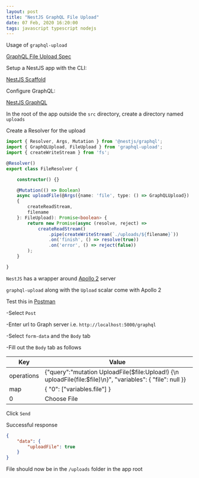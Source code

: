 ```yaml
---
layout: post
title: "NestJS GraphQL File Upload"
date: 07 Feb, 2020 16:20:00
tags: javascript typescript nodejs
---
```


Usage of `graphql-upload`

[GraphQL File Upload Spec](https://github.com/jaydenseric/graphql-multipart-request-spec)

Setup a NestJS app with the CLI:

[NestJS Scaffold](https://docs.nestjs.com/first-steps)

Configure GraphQL:

[NestJS GraphQL](https://docs.nestjs.com/graphql/quick-start)

In the root of the app outside the `src` directory, create a directory named `uploads`

Create a Resolver for the upload
```typescript
import { Resolver, Args, Mutation } from '@nestjs/graphql';
import { GraphQLUpload, FileUpload } from 'graphql-upload';
import { createWriteStream } from 'fs';

@Resolver()
export class FileResolver {

    constructor() {}

    @Mutation(() => Boolean)
    async uploadFile(@Args({name: 'file', type: () => GraphQLUpload})
    {
        createReadStream,
        filename
    }: FileUpload): Promise<boolean> {
        return new Promise(async (resolve, reject) => 
            createReadStream()
                .pipe(createWriteStream(`./uploads/${filename}`))
                .on('finish', () => resolve(true))
                .on('error', () => reject(false))
        );
    }

}
```

`NestJS` has a wrapper around [Apollo 2](https://www.apollographql.com/docs/apollo-server/) server

`graphql-upload` along with the `Upload` scalar come with Apollo 2

Test this in [Postman](https://www.postman.com/downloads/)

-Select `Post`

-Enter url to Graph server i.e. `http://localhost:5000/graphql`

-Select `form-data` and the `Body` tab

-Fill out the `Body` tab as follows

| Key           | Value         |
| ------------- |-------------|
| operations    | {"query":"mutation UploadFile($file:Upload!) {\n  uploadFile(file:$file)\n}", "variables": { "file": null }} |
| map           |  { "0": ["variables.file"] } |
| 0             |    Choose File   |

Click `Send`

Successful response
```json
{
    "data": {
        "uploadFile": true
    }
}
```

File should now be in the `/uploads` folder in the app root